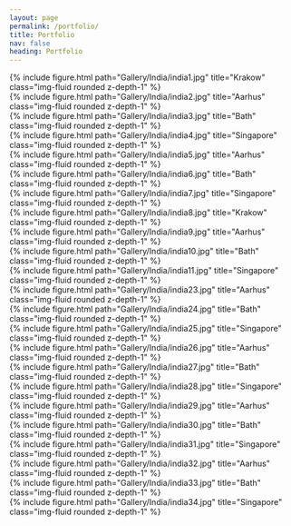 ```yaml
---
layout: page
permalink: /portfolio/
title: Portfolio
nav: false
heading: Portfolio
---
```

  
 

<div class="row">
    <div class="col-sm mt-3 mt-md-0">
        {% include figure.html path="Gallery/India/india1.jpg" title="Krakow" class="img-fluid rounded z-depth-1" %}
    </div>
</div>
 

<div class="row">
    <div class="col-sm mt-3 mt-md-0">
        {% include figure.html path="Gallery/India/india2.jpg" title="Aarhus" class="img-fluid rounded z-depth-1" %}
    </div>
    <div class="col-sm mt-3 mt-md-0">
        {% include figure.html path="Gallery/India/india3.jpg" title="Bath" class="img-fluid rounded z-depth-1" %}
    </div>
    <div class="col-sm mt-3 mt-md-0">
        {% include figure.html path="Gallery/India/india4.jpg" title="Singapore" class="img-fluid rounded z-depth-1" %}
    </div>
</div>

<div class="row">
    <div class="col-sm mt-3 mt-md-0">
        {% include figure.html path="Gallery/India/india5.jpg" title="Aarhus" class="img-fluid rounded z-depth-1" %}
    </div>
    <div class="col-sm mt-3 mt-md-0">
        {% include figure.html path="Gallery/India/india6.jpg" title="Bath" class="img-fluid rounded z-depth-1" %}
    </div>
    <div class="col-sm mt-3 mt-md-0">
        {% include figure.html path="Gallery/India/india7.jpg" title="Singapore" class="img-fluid rounded z-depth-1" %}
    </div>
</div>

<div class="row">
    <div class="col-sm mt-3 mt-md-0">
        {% include figure.html path="Gallery/India/india8.jpg" title="Krakow" class="img-fluid rounded z-depth-1" %}
    </div>
</div>




<div class="row">
    <div class="col-sm mt-3 mt-md-0">
        {% include figure.html path="Gallery/India/india9.jpg" title="Aarhus" class="img-fluid rounded z-depth-1" %}
    </div>
    <div class="col-sm mt-3 mt-md-0">
        {% include figure.html path="Gallery/India/india10.jpg" title="Bath" class="img-fluid rounded z-depth-1" %}
    </div>
    <div class="col-sm mt-3 mt-md-0">
        {% include figure.html path="Gallery/India/india11.jpg" title="Singapore" class="img-fluid rounded z-depth-1" %}
    </div>
</div>


<div class="row">
    <div class="col-sm mt-3 mt-md-0">
        {% include figure.html path="Gallery/India/india23.jpg" title="Aarhus" class="img-fluid rounded z-depth-1" %}
    </div>
    <div class="col-sm mt-3 mt-md-0">
        {% include figure.html path="Gallery/India/india24.jpg" title="Bath" class="img-fluid rounded z-depth-1" %}
    </div>
    <div class="col-sm mt-3 mt-md-0">
        {% include figure.html path="Gallery/India/india25.jpg" title="Singapore" class="img-fluid rounded z-depth-1" %}
    </div>
</div>
 
 
 <div class="row">
    <div class="col-sm mt-3 mt-md-0">
        {% include figure.html path="Gallery/India/india26.jpg" title="Aarhus" class="img-fluid rounded z-depth-1" %}
    </div>
    <div class="col-sm mt-3 mt-md-0">
        {% include figure.html path="Gallery/India/india27.jpg" title="Bath" class="img-fluid rounded z-depth-1" %}
    </div>
    <div class="col-sm mt-3 mt-md-0">
        {% include figure.html path="Gallery/India/india28.jpg" title="Singapore" class="img-fluid rounded z-depth-1" %}
    </div>
</div>

 <div class="row">
    <div class="col-sm mt-3 mt-md-0">
        {% include figure.html path="Gallery/India/india29.jpg" title="Aarhus" class="img-fluid rounded z-depth-1" %}
    </div>
    <div class="col-sm mt-3 mt-md-0">
        {% include figure.html path="Gallery/India/india30.jpg" title="Bath" class="img-fluid rounded z-depth-1" %}
    </div>
    <div class="col-sm mt-3 mt-md-0">
        {% include figure.html path="Gallery/India/india31.jpg" title="Singapore" class="img-fluid rounded z-depth-1" %}
    </div>
</div>

 <div class="row">
    <div class="col-sm mt-3 mt-md-0">
        {% include figure.html path="Gallery/India/india32.jpg" title="Aarhus" class="img-fluid rounded z-depth-1" %}
    </div>
    <div class="col-sm mt-3 mt-md-0">
        {% include figure.html path="Gallery/India/india33.jpg" title="Bath" class="img-fluid rounded z-depth-1" %}
    </div>
    <div class="col-sm mt-3 mt-md-0">
        {% include figure.html path="Gallery/India/india34.jpg" title="Singapore" class="img-fluid rounded z-depth-1" %}
    </div>
</div>
